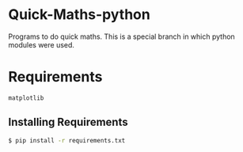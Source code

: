 # Quick-Maths-python
Programs to do quick maths. This is a special branch in which python modules were used.

# Requirements

`matplotlib`

## Installing Requirements

```sh
$ pip install -r requirements.txt
```
